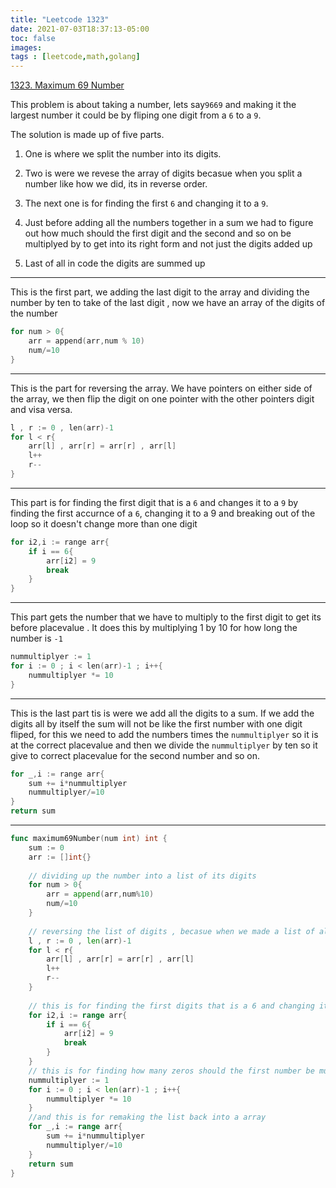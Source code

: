 ```yaml
---
title: "Leetcode 1323"
date: 2021-07-03T18:37:13-05:00
toc: false
images:
tags : [leetcode,math,golang]
---
```



[1323. Maximum 69 Number](https://leetcode.com/problems/maximum-69-number/)

This problem is about taking a number, lets say`9669`  and making it the largest number it could be by fliping one digit from a `6` to a `9`.

The solution is made up of five parts.
1. One is where we split the number into its digits.

1. Two is were we revese the array of digits  becasue when you split a number like how we did, its in reverse order.

1. The next one is for finding the first `6` and changing it to a `9`.

1. Just before adding all the numbers together in  a sum we had to figure out how much should the first digit and the second and so on be multiplyed by to get into its right form and not just the digits added up

3. Last of all in code the digits are summed up

***

This is the first part, we adding the last digit to the array and dividing the number by ten to take of the last digit , now we have an array of the digits of the number
``` c
for num > 0{
    arr = append(arr,num % 10)
    num/=10
}
```

***

This is the part for reversing the array. We have pointers on either side of the array, we then flip the digit on one pointer with the other pointers digit and visa versa.

```c
l , r := 0 , len(arr)-1
for l < r{ 
    arr[l] , arr[r] = arr[r] , arr[l]
    l++
    r--
}
```

***

This part is for finding the first digit that is a `6` and changes it to a `9`  by finding the first accurnce of a `6`, changing it to a 9 and breaking out of the loop so it doesn't change more than one digit
``` c
for i2,i := range arr{
    if i == 6{
        arr[i2] = 9
        break
    }
}
```

***

This part gets the number that we have to multiply to the first digit to get its before placevalue . It does this by multiplying 1 by 10 for how long the number is `-1`
```c
nummultiplyer := 1
for i := 0 ; i < len(arr)-1 ; i++{
    nummultiplyer *= 10
}
```

***

This is the last part tis is were we add all the digits to a sum. If we add the digits all by itself the sum will not be like the first number with one digit fliped, for this we need to add the numbers times the `nummultiplyer` so it is at the correct placevalue and then we divide the `nummultiplyer` by ten so it give to correct placevalue for the second number and so on.
```c
for _,i := range arr{
    sum += i*nummultiplyer
    nummultiplyer/=10
}
return sum
```

***

``` go
func maximum69Number(num int) int {
    sum := 0
    arr := []int{}
    
    // dividing up the number into a list of its digits
    for num > 0{
        arr = append(arr,num%10)
        num/=10
    }
    
    // reversing the list of digits , becasue when we made a list of all of the digits it was reversed
    l , r := 0 , len(arr)-1
    for l < r{ 
        arr[l] , arr[r] = arr[r] , arr[l]
        l++
        r--
    }
    
    // this is for finding the first digits that is a 6 and changing it to a nine
    for i2,i := range arr{
        if i == 6{
            arr[i2] = 9
            break
        }
    }
    // this is for finding how many zeros should the first number be multiplyed by
    nummultiplyer := 1
    for i := 0 ; i < len(arr)-1 ; i++{
        nummultiplyer *= 10
    }
    //and this is for remaking the list back into a array
    for _,i := range arr{
        sum += i*nummultiplyer
        nummultiplyer/=10
    }
    return sum
}
```
